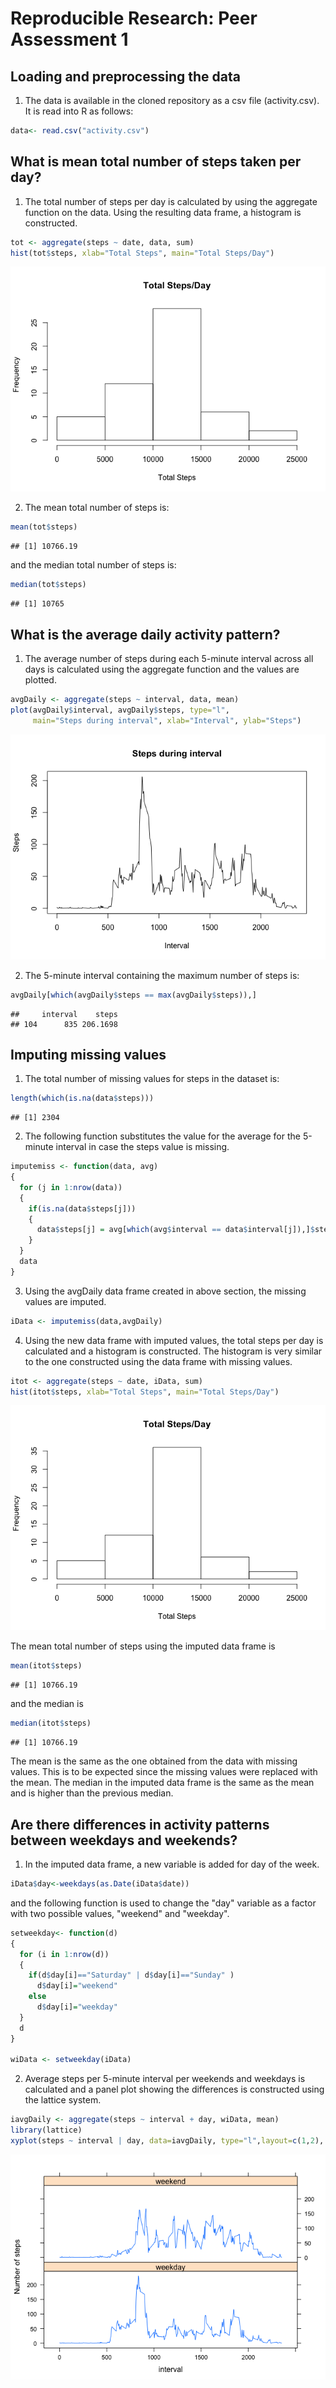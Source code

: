 # Reproducible Research: Peer Assessment 1


## Loading and preprocessing the data

1. The data is available in the cloned repository as a csv file (activity.csv). 
It is read into R as follows:


```r
data<- read.csv("activity.csv")
```

## What is mean total number of steps taken per day?

1. The total number of steps per day is calculated by using the aggregate function on the data. Using the 
resulting data frame, a histogram is constructed. 


```r
tot <- aggregate(steps ~ date, data, sum)
hist(tot$steps, xlab="Total Steps", main="Total Steps/Day") 
```

![](PA1_template_files/figure-html/unnamed-chunk-2-1.png) 

2. The mean total number of steps is:


```r
mean(tot$steps)
```

```
## [1] 10766.19
```

and the median total number of steps is:


```r
median(tot$steps)
```

```
## [1] 10765
```


## What is the average daily activity pattern?

1. The average number of steps during each 5-minute interval across all days is calculated using the
aggregate function and the values are plotted.


```r
avgDaily <- aggregate(steps ~ interval, data, mean)
plot(avgDaily$interval, avgDaily$steps, type="l", 
     main="Steps during interval", xlab="Interval", ylab="Steps")
```

![](PA1_template_files/figure-html/unnamed-chunk-5-1.png) 

2. The 5-minute interval containing the maximum number of steps is:


```r
avgDaily[which(avgDaily$steps == max(avgDaily$steps)),]
```

```
##     interval    steps
## 104      835 206.1698
```

## Imputing missing values

1. The total number of missing values for steps in the dataset is:


```r
length(which(is.na(data$steps)))
```

```
## [1] 2304
```

2. The following function substitutes the value for the average for the 5-minute interval in case the 
steps value is missing.


```r
imputemiss <- function(data, avg)
{
  for (j in 1:nrow(data))
  {
    if(is.na(data$steps[j]))
    {
      data$steps[j] = avg[which(avg$interval == data$interval[j]),]$steps
    }
  }
  data
}
```

3. Using the avgDaily data frame created in above section, the missing values are imputed.


```r
iData <- imputemiss(data,avgDaily)
```

4. Using the new data frame with imputed values, the total steps per day is calculated and a histogram
is constructed. The histogram is very similar to the one constructed using the data frame with missing values.


```r
itot <- aggregate(steps ~ date, iData, sum)
hist(itot$steps, xlab="Total Steps", main="Total Steps/Day") 
```

![](PA1_template_files/figure-html/unnamed-chunk-10-1.png) 

The mean total number of steps using the imputed data frame is


```r
mean(itot$steps)
```

```
## [1] 10766.19
```

and the median is

```r
median(itot$steps)
```

```
## [1] 10766.19
```

The mean is the same as the one obtained from the data with missing values. This is to be expected since the missing values were replaced with the mean. The median in the imputed data frame is the same as the mean and is higher than the previous median.

## Are there differences in activity patterns between weekdays and weekends?

1. In the imputed data frame, a new variable is added for day of the week.


```r
iData$day<-weekdays(as.Date(iData$date))
```

and the following function is used to change the "day" variable as a factor with two possible values, 
"weekend" and "weekday".


```r
setweekday<- function(d)
{
  for (i in 1:nrow(d))
  {
    if(d$day[i]=="Saturday" | d$day[i]=="Sunday" )
      d$day[i]="weekend"
    else
      d$day[i]="weekday"
  }
  d
}

wiData <- setweekday(iData)
```

2. Average steps per 5-minute interval per weekends and weekdays is calculated and a panel plot showing the differences is constructed using the lattice system.


```r
iavgDaily <- aggregate(steps ~ interval + day, wiData, mean)
library(lattice)
xyplot(steps ~ interval | day, data=iavgDaily, type="l",layout=c(1,2), ylab="Number of steps")
```

![](PA1_template_files/figure-html/unnamed-chunk-15-1.png) 
